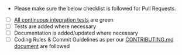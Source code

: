 - Please make sure the below checklist is followed for Pull Requests.

- [ ] [All continuous integration tests](https://github.com/fdelbrayelle/generator-jhipster-kafka/actions) are green
- [ ] Tests are added where necessary
- [ ] Documentation is added/updated where necessary
- [ ] Coding Rules & Commit Guidelines as per our [CONTRIBUTING.md document](https://github.com/fdelbrayelle/generator-jhipster-kafka/blob/master/CONTRIBUTING.md) are followed

<!--
Please also reference the issue number in a commit message to [automatically close the related Github issue](https://help.github.com/articles/closing-issues-via-commit-messages/)

Note: It is also possible to add `[skip ci]` to your commit message to skip Travis tests
-->
